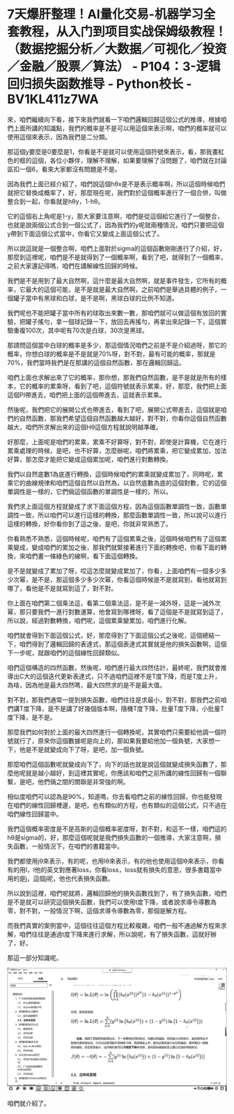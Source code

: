 # 7天爆肝整理！AI量化交易-机器学习全套教程，从入门到项目实战保姆级教程！（数据挖掘分析／大数据／可视化／投资／金融／股票／算法） - P104：3-逻辑回归损失函数推导 - Python校长 - BV1KL411z7WA

來，咱們繼續向下看，接下來我們就看一下咱們邏輯回歸這個公式的推導，根據咱們上面所講的知識點，我們的概率是不是可以用這個來表示啊，咱們的概率就可以使用這個來表示，因為我們是二分類。

那這個y要麼是0要麼是1，你看是不是就可以使用這個符號來表示，看，那我畫紅色的框的這個，各位小夥伴，理解不理解，如果要理解了沒問題了，咱們就在討論區扣一個6，看來大家都沒有問題是不是。

因為我們上面已經介紹了，咱們說這個hθx是不是表示概率啊，所以這個時候咱們就把它替換成概率了，好，那麼現在呢，我們對於這個概率進行了一個合併，叫做整合到一起，你看就是hθy，1-hθ。

它的這個右上角呢是1-y，那大家要注意啊，咱們是從這個給它進行了一個整合，也就是說兩個公式合到一個公式了，因為我們的y呢就兩種情況，咱們只要把這個y帶到下面這個公式當中，你看它又變成上面這個公式了。

所以說這就是一個整合啊，咱們上面對於sigma的這個函數剛剛進行了介紹，好，那麼到這裡呢，咱們是不是就得到了一個概率啊，看到了吧，就得到了一個概率，之前大家還記得嗎，咱們在講解線性回歸的時候。

我們是不是用到了最大自然啊，這什麼是最大自然啊，就是事件發生，它所有的概率，它最大的這個可能，是不是就是最大自然啊，之前咱們是舉過具體的例子，一個罐子當中有黑球和白球，是不是啊，黑球白球的比例不知道。

我們呢也不能把罐子當中所有的球取出來數一數，那咱們就可以做這個有放回的實驗，把罐子搖勻，拿一個球記錄一下，放回去再搖勻，再拿出來記錄一下，這個實驗重複100次，其中呢有70次是白球，30次是黑球。

那請問這個當中白球的概率是多少，那這個情況咱們之前是不是介紹過呀，那它的概率，你想白球的概率是不是就是70%呀，對不對，最有可能的概率，那就是70%，我們當時我們是在那講的這個自然函數，那在邏輯回歸這。

咱們上面也求解出來了它的概率，那你想，那我們自然函數，是不是就是所有的樣本，它的概率的累乘呀，看到了吧，這個符號就表示累乘，好，那麼，我們把上面這個PI帶進去，咱們把上面的這個帶進去，這就表示累乘。

然後呢，我們把它的展開公式也帶進去，看到了吧，展開公式帶進去，這個就是咱們的自然函數，那我們希望這個自然函數越大越好，對不對，你看你這個自然函數越大，咱們所求解出來的這個Hθ這個方程就說明越準確。

好那麼，上面呢是咱們的累乘，累乘不好算呀，對不對，即使是計算機，它在進行累乘處理的時候，是吧，也不好算，怎麼辦呢，咱們將累乘，把它變成累加，加法好算，那怎麼才能把它變成這個累加呢，咱們進行對數轉換。

我們以自然底數1為底進行轉換，這個時候咱們的累乘就變成累加了，同時呢，累乘它的曲線規律和咱們這個自然以自然為，以自然底數為底的這個對數，它的這個單調性是一樣的，它們倆這個函數的單調性是一樣的，所以。

我們求上面這個方程就變成了求下面這個方程，因為這個函數單調性一致，函數單調性一致，所以咱們可以進行這樣的轉換，那麼函數單調性一致，所以說可以進行這樣的轉換，好你看你到了這之後，是吧，你就非常熟悉了。

你看熟悉不熟悉，這個時候呢，咱們有了這個累乘之後，這個時候咱們有了這個累乘變成，變成咱們的累加之後，那我們就緊接著進行下面的轉換吧，你看下面的轉換，來咱們畫一條綠色的線啊，看下面這個轉換。

是不是就變成了累加了呀，哎這怎麼就變成累加了，你看，上面咱們有一個多少多少次幂，是不是，那這個多少多少次幂，你看這個時候是不是就寫到，看他就寫到哪了，看他是不是就寫到這了，對不對。

你上面在咱們第二個乘法這，看第二個乘法這，是不是一減外呀，這是一減外次幂，那只要我們一進行對數運算，他會寫到哪裡呀，看了這個是不是就寫到這了，所以說，經過對數轉換，咱們呢，這個累乘變累加，咱們進行化解。

咱們就會得到下面這個公式，好，那麼得到了下面這個公式之後呢，這個總結一下，咱們得到了邏輯回歸的表達式，那這個表達式其實就是他的損失函數啊，這個下一步呢，就跟咱們的這個線性回歸類似。

咱們這個構造的四然函數，然後呢，咱們進行最大四然估計，最終呢，我們就會推導出C大的這個迭代更新表達式，只不過咱們這裡不是T度下降，而是T度上升，為啥，因為他是最大四然嗎，最大四然求的是不是最大值。

對不對，那我們通常一提到損失函數，咱們往往是求最小，對不對，那我們之前咱們講T度下降，是不是講了好幾個版本啊，隨機T度下降，批量T度下降，小批量T度下降，是不是。

那麼我們如何對於上面的最大四然進行一個轉換呢，其實咱們只需要給他調一個符號就行了，原來你這個數據呢是向上的，那如果我要給他加一個負號，大家想一下，他是不是就變成向下了呀，是吧，加一個負號。

那麼咱們這個函數呢就變成向下了，向下的話也就是說這個就變成損失函數了，那麼他呢就是越小越好，到這裡其實呢，你應該和咱們之前所講的線性回歸有一個聯繫，是吧，他們倆之間的關聯是非常強的啊。

相似度咱們可以認為是90%，知道嗎，你去看咱們之前的線性回歸，你也能發現在咱們的線性回歸裡邊，是吧，也有類似的方程，也有類似的這個公式，只不過在咱們線性回歸當中。

我們這個概率密度是不是高斯的這個概率密度呀，對不對，和這不一樣，咱們這的hθ是sigma的，好，那麼這個呢就是我們損失函數的一個推導，大家注意啊，損失函數，一般情況下，在咱們的書籍當中。

我們都使用jθ來表示，有的呢，也用lθ來表示，有的他也使用這個lθ來表示，你看有的用l，l他的英文對應著loss，你看loss，loss就有損失的意思，很多書籍當中用的是j，這個j呢，他也代表損失函數。

所以說到這裡，咱們呢就將，邏輯回歸他的損失函數找到了，有了損失函數，咱們是不是就可以研究這個損失函數，我們可以使用t度下降，或者說求導令導數為零，對不對，一般情況下啊，這個求導令導數為零，那個是解方程。

而我們真實的案例當中，這個往往這個方程比較複雜，咱們一般不通過解方程來求解，咱們往往是通過t度下降來進行求解，所以說呢，有了損失函數，這就好辦了，好。

那這一部分知識呢。

![](img/1b24284604f516d48e38a772c2cd4c77_1.png)

咱們就介紹了。
